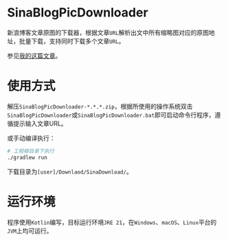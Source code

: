 # SinaBlogPicDownloader

新浪博客文章原图的下载器，根据文章`URL`解析出文中所有缩略图对应的原图地址，批量下载，支持同时下载多个文章`URL`。

参见[我的这篇文章](https://apqx.me/post/original/2021/12/12/关于-编程-的一件小事.html)。

# 使用方式

解压`SinaBlogPicDownloader-*.*.*.zip`，根据所使用的操作系统双击`SinaBlogPicDownloader`或`SinaBlogPicDownloader.bat`即可启动命令行程序，遵循提示输入文章URL。

或手动编译执行：

```sh
# 工程根目录下执行
./gradlew run
```

下载目录为`[user]/Downlaod/SinaDownload/`。

# 运行环境

程序使用`Kotlin`编写，目标运行环境`JRE 21`，在`Windows`、`macOS`、`Linux`平台的`JVM`上均可运行。